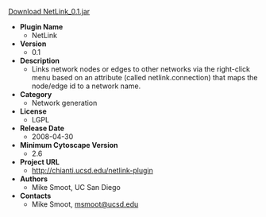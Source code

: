 <a href="NetLink_0.1.jar">Download NetLink_0.1.jar</a>

* __Plugin Name__
  * NetLink
* __Version__
  * 0.1
* __Description__
  * Links network nodes or edges to other networks via the right-click menu based on an attribute (called netlink.connection) that maps the node/edge id to a network name.
* __Category__
  * Network generation
* __License__
  * LGPL
* __Release Date__
  * 2008-04-30
* __Minimum Cytoscape Version__
  * 2.6
* __Project URL__
  * http://chianti.ucsd.edu/netlink-plugin
* __Authors__
  * Mike Smoot, UC San Diego
* __Contacts__
  * Mike Smoot, msmoot@ucsd.edu
